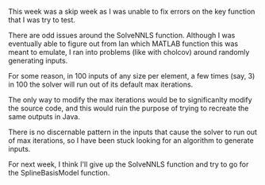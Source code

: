 This week was a skip week as I was unable to fix errors on the key function that I was try to test.

There are odd issues around the SolveNNLS function. Although I was eventually able to figure out from Ian which MATLAB function this was meant to emulate, I ran into problems (like with cholcov) around randomly generating inputs.

For some reason, in 100 inputs of any size per element, a few times (say, 3) in 100 the solver will run out of its default max iterations.

The only way to modify the max iterations would be to significanlty modify the source code, and this would ruin the purpose of trying to recreate the same outputs in Java. 

There is no discernable pattern in the inputs that cause the solver to run out of max iterations, so I have been stuck looking for an algorithm to generate inputs. 

For next week, I think I'll give up the SolveNNLS function and try to go for the SplineBasisModel function.
